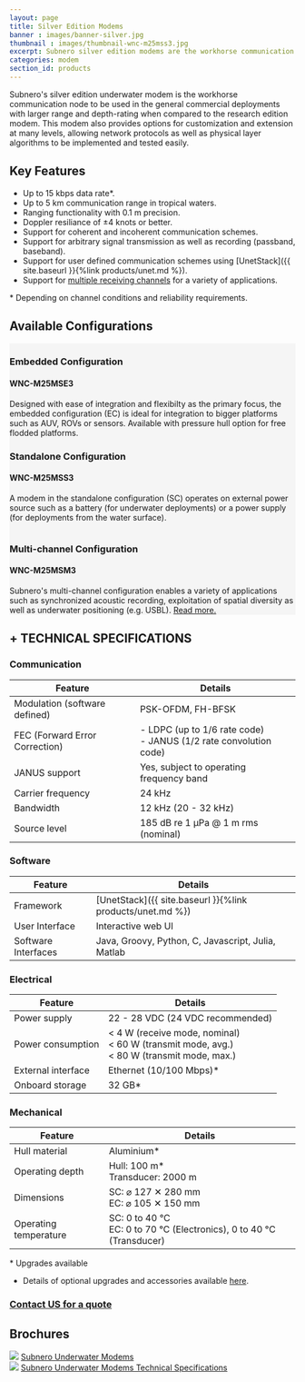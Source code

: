 ```yaml
---
layout: page
title: Silver Edition Modems
banner : images/banner-silver.jpg
thumbnail : images/thumbnail-wnc-m25mss3.jpg
excerpt: Subnero silver edition modems are the workhorse communication nodes for use in general commercial deployments.
categories: modem
section_id: products
---
```


Subnero's silver edition underwater modem is the workhorse communication node to be used in the general commercial deployments with larger range and depth-rating when compared to the research edition modem. This modem also provides options for customization and extension at many levels, allowing network protocols as well as physical layer algorithms to be implemented and tested easily.

## Key Features

- Up to 15 kbps data rate\*.
- Up to 5 km communication range in tropical waters.
- Ranging functionality with 0.1 m precision.
- Doppler resiliance of ±4 knots or better.
- Support for coherent and incoherent communication schemes.
- Support for arbitrary signal transmission as well as recording (passband, baseband).
- Support for user defined communication schemes using [UnetStack]({{ site.baseurl }}{%link products/unet.md %}).
- Support for [multiple receiving channels](./multichannel.md) for a variety of applications.

\* Depending on channel conditions and reliability requirements.


<div class='one spacing'></div>

## Available Configurations

<div class='full' style='background: #f5f5f5'>
  <div class ='media product' >
    <img class = "align-self-start mr-3" alt="" src="{{site.baseurl}}/images/boxart-wnc-m25mse3.jpg"/>
    <div class='media-body product product-content'>
      <h3 style="text-transform: none;" id="embedded">Embedded Configuration</h3>
      <h4 style="text-transform: none;">WNC-M25MSE3</h4>
      <p>Designed with ease of integration and flexibilty as the primary focus, the embedded configuration (EC) is ideal for integration to bigger platforms such as AUV, ROVs or sensors. Available with pressure hull option for free flodded platforms.</p>
    </div>
  </div>

  <div class ='media product' style='background: #f5f5f5' >   
    <div class='media-body product product-content' style='background: #f5f5f5'>
      <h3 style="text-transform: none;" id="standalone">Standalone Configuration</h3>
      <h4 style="text-transform: none;">WNC-M25MSS3</h4>
      <p>A modem in the standalone configuration (SC) operates on external power source such as a battery (for underwater deployments) or a power supply (for deployments from the water surface).</p>
    </div>
    <img class = "ml-3" alt="" src="{{site.baseurl}}/images/boxart-wnc-m25mss3.png"/> 
  </div>

  <div class ='media product' >
    <img class = "align-self-start mr-3" alt="" src="{{site.baseurl}}/images/boxart-wnc-multichannel2.jpg"/>
    <div class='media-body product product-content'>
      <h3 style="text-transform: none;">Multi-channel Configuration</h3>
      <h4 style="text-transform: none;">WNC-M25MSM3</h4>
      <p>Subnero's multi-channel configuration enables a variety of applications such as synchronized acoustic recording, exploitation of spatial diversity as well as underwater positioning (e.g. USBL). <a href="{{site.baseurl}}/products/multichannel.html" target="_blank">Read more.</a></p>
    </div>
  </div>

</div>

<div class='two spacing'></div>

<h2 style="text-transform: none;" id="s_techspec">+ TECHNICAL SPECIFICATIONS</h2>

### Communication

| Feature                                | Details                                   |
| -------------------------------------- | ----------------------------------------- |
| Modulation (software defined)          | PSK-OFDM, FH-BFSK                         |
| FEC (Forward Error Correction)         | - LDPC (up to 1/6 rate code)<br>- JANUS (1/2 rate convolution code)|
| JANUS support                          | Yes, subject to operating frequency band  |
| Carrier frequency                      | 24 kHz                                    |
| Bandwidth                              | 12 kHz (20 - 32 kHz)                      |
| Source level                           | 185 dB re 1 µPa @ 1 m rms (nominal)       |

### Software

| Feature                                | Details                                   |
| -------------------------------------- | ----------------------------------------- |
| Framework                              | [UnetStack]({{ site.baseurl }}{%link products/unet.md %})|
| User Interface                         | Interactive web UI                        |
| Software Interfaces                    | Java, Groovy, Python, C, Javascript, Julia, Matlab|

### Electrical

| Feature                                | Details                                   |
| -------------------------------------- | ----------------------------------------- |
| Power supply                           | 22 - 28 VDC (24 VDC recommended)          |
| Power consumption                      | < 4 W (receive mode, nominal)<br>< 60 W (transmit mode, avg.)<br>< 80 W (transmit mode, max.)|
| External interface                     | Ethernet (10/100 Mbps)*                   |
| Onboard storage                        | 32 GB*                                    |

### Mechanical

| Feature                                | Details                                   |
| -------------------------------------- | ----------------------------------------- |
| Hull material                          | Aluminium*                                |
| Operating depth                        | Hull: 100 m*<br> Transducer: 2000 m        |
| Dimensions                             | SC: ⌀ 127 ✕ 280 mm<br> EC: ⌀ 105 ✕ 150 mm |
| Operating temperature                  | SC: 0 to 40 °C<br>EC: 0 to 70 °C (Electronics), 0 to 40 °C (Transducer)|

\* Upgrades available

- Details of optional upgrades and accessories available [here](./accessories.md).


<h3><a href="mailto:sales@subnero.com">Contact US for a quote</a></h3>

<h2>Brochures</h2>
<div class="brochure-container">
  <a href="{{site.baseurl}}/brochures/Subnero-Modem-v4.0.pdf"><img class="brochure-thumb" src="{{site.baseurl}}/brochures/modem4.jpg"></a>
  <a href="{{site.baseurl}}/brochures/Subnero-Modem-v4.0.pdf" target="_blank">Subnero Underwater Modems</a>
</div>
<div class="brochure-container">
  <a href="{{site.baseurl}}/brochures/Subnero-Modem-Specifications.pdf"><img class="brochure-thumb" src="{{site.baseurl}}/brochures/spec.jpg"></a>
  <a href="{{site.baseurl}}/brochures/Subnero-Modem-Specifications.pdf" target="_blank">Subnero Underwater Modems Technical Specifications</a>
</div>

